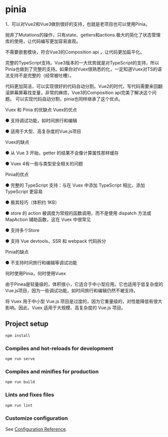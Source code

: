<!--
 * @Description: 邢浩东的项目
 * @Version: 2.0
 * @Autor: 邢浩东
 * @Date: 2022-02-23 16:49:24
 * @LastEditors: 邢浩东
 * @LastEditTime: 2022-02-25 11:36:14
-->
# pinia
1、可以对Vue2和Vue3做到很好的支持，也就是老项目也可以使用Pinia。

抛弃了Mutations的操作，只有state、getters和actions.极大的简化了状态管理库的使用，让代码编写更加容易直观。

不需要嵌套模块，符合Vue3的Composition api ，让代码更加扁平化。

完整的TypeScript支持。Vue3版本的一大优势就是对TypeScript的支持，所以Pinia也做到了完整的支持。如果你对Vuex很熟悉的化，一定知道Vuex对TS的语法支持不是完整的（经常被吐槽）。

代码更加简洁，可以实现很好的代码自动分割。Vue2的时代，写代码需要来回翻滚屏幕屏幕找变量，非常的麻烦，Vue3的Composition api完美了解决这个问题。 可以实现代码自动分割，pinia也同样继承了这个优点。


Vuex 和 Pinia 的优缺点
Vuex的优点

● 支持调试功能，如时间旅行和编辑

● 适用于大型、高复杂度的Vue.js项目

Vuex的缺点

● 从 Vue 3 开始，getter 的结果不会像计算属性那样缓存

● Vuex 4有一些与类型安全相关的问题

Pinia的优点

● 完整的 TypeScript 支持：与在 Vuex 中添加 TypeScript 相比，添加 TypeScript 更容易

● 极其轻巧（体积约 1KB）

● store 的 action 被调度为常规的函数调用，而不是使用 dispatch 方法或 MapAction 辅助函数，这在 Vuex 中很常见

● 支持多个Store

● 支持 Vue devtools、SSR 和 webpack 代码拆分

Pinia的缺点

● 不支持时间旅行和编辑等调试功能

何时使用Pinia，何时使用Vuex

由于Pinea是轻量级的，体积很小，它适合于中小型应用。它也适用于低复杂度的Vue.js项目，因为一些调试功能，如时间旅行和编辑仍然不被支持。

将 Vuex 用于中小型 Vue.js 项目是过度的，因为它重量级的，对性能降低有很大影响。因此，Vuex 适用于大规模、高复杂度的 Vue.js 项目。
## Project setup
```
npm install
```

### Compiles and hot-reloads for development
```
npm run serve
```

### Compiles and minifies for production
```
npm run build
```

### Lints and fixes files
```
npm run lint
```

### Customize configuration
See [Configuration Reference](https://cli.vuejs.org/config/).

